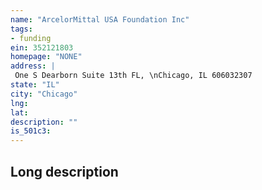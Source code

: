 ```yaml
---
name: "ArcelorMittal USA Foundation Inc"
tags:
- funding
ein: 352121803
homepage: "NONE"
address: |
 One S Dearborn Suite 13th FL, \nChicago, IL 606032307
state: "IL"
city: "Chicago"
lng: 
lat: 
description: ""
is_501c3: 
---
```


## Long description


